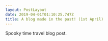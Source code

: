 ```yaml
---
layout: PostLayout
date: 2019-04-01T01:10:25.747Z
title: A blog made in the past! (1st April)
---
```

Spooky time travel blog post.

